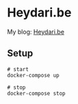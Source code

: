 # Heydari.be
My blog: [Heydari.be](https://heydari.be)

## Setup
```
# start
docker-compose up

# stop
docker-compose stop
```
